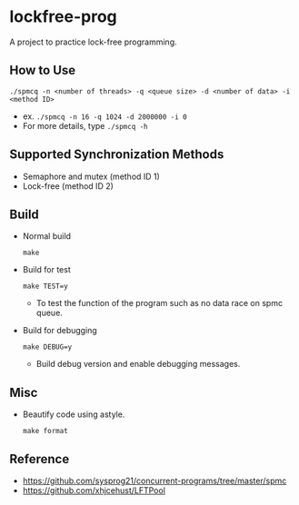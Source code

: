 # lockfree-prog
A project to practice lock-free programming.

## How to Use
```
./spmcq -n <number of threads> -q <queue size> -d <number of data> -i <method ID>
```
  * ex. `./spmcq -n 16 -q 1024 -d 2000000 -i 0`
  * For more details, type `./spmcq -h`

## Supported Synchronization Methods
* Semaphore and mutex (method ID 1)
* Lock-free (method ID 2)

## Build
* Normal build
  ```
  make
  ```

* Build for test
  ```
  make TEST=y
  ```
   * To test the function of the program such as no data race on spmc queue.

* Build for debugging
  ```
  make DEBUG=y 
  ```
   * Build debug version and enable debugging messages.

## Misc
* Beautify code using astyle.
  ```
  make format
  ```

## Reference
* https://github.com/sysprog21/concurrent-programs/tree/master/spmc
* https://github.com/xhjcehust/LFTPool

